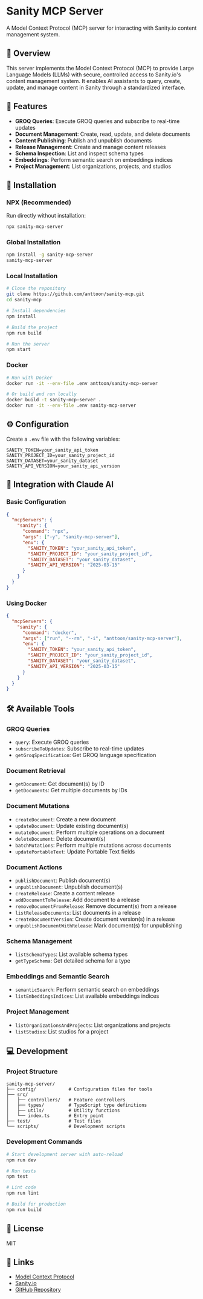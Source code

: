 # Sanity MCP Server

A Model Context Protocol (MCP) server for interacting with Sanity.io content management system.

## 🌟 Overview

This server implements the Model Context Protocol (MCP) to provide Large Language Models (LLMs) with secure, controlled access to Sanity.io's content management system. It enables AI assistants to query, create, update, and manage content in Sanity through a standardized interface.

## 🔧 Features

- **GROQ Queries**: Execute GROQ queries and subscribe to real-time updates
- **Document Management**: Create, read, update, and delete documents
- **Content Publishing**: Publish and unpublish documents
- **Release Management**: Create and manage content releases
- **Schema Inspection**: List and inspect schema types
- **Embeddings**: Perform semantic search on embeddings indices
- **Project Management**: List organizations, projects, and studios

## 🚀 Installation

### NPX (Recommended)

Run directly without installation:

```bash
npx sanity-mcp-server
```

### Global Installation

```bash
npm install -g sanity-mcp-server
sanity-mcp-server
```

### Local Installation

```bash
# Clone the repository
git clone https://github.com/anttoon/sanity-mcp.git
cd sanity-mcp

# Install dependencies
npm install

# Build the project
npm run build

# Run the server
npm start
```

### Docker

```bash
# Run with Docker
docker run -it --env-file .env anttoon/sanity-mcp-server

# Or build and run locally
docker build -t sanity-mcp-server .
docker run -it --env-file .env sanity-mcp-server
```

## ⚙️ Configuration

Create a `.env` file with the following variables:

```
SANITY_TOKEN=your_sanity_api_token
SANITY_PROJECT_ID=your_sanity_project_id
SANITY_DATASET=your_sanity_dataset
SANITY_API_VERSION=your_sanity_api_version
```

## 🔌 Integration with Claude AI

### Basic Configuration

```json
{
  "mcpServers": {
    "sanity": {
      "command": "npx",
      "args": ["-y", "sanity-mcp-server"],
      "env": {
        "SANITY_TOKEN": "your_sanity_api_token",
        "SANITY_PROJECT_ID": "your_sanity_project_id",
        "SANITY_DATASET": "your_sanity_dataset",
        "SANITY_API_VERSION": "2025-03-15"
      }
    }
  }
}
```

### Using Docker

```json
{
  "mcpServers": {
    "sanity": {
      "command": "docker",
      "args": ["run", "--rm", "-i", "anttoon/sanity-mcp-server"],
      "env": {
        "SANITY_TOKEN": "your_sanity_api_token",
        "SANITY_PROJECT_ID": "your_sanity_project_id",
        "SANITY_DATASET": "your_sanity_dataset",
        "SANITY_API_VERSION": "2025-03-15"
      }
    }
  }
}
```

## 🛠️ Available Tools

### GROQ Queries
- `query`: Execute GROQ queries
- `subscribeToUpdates`: Subscribe to real-time updates
- `getGroqSpecification`: Get GROQ language specification

### Document Retrieval
- `getDocument`: Get document(s) by ID
- `getDocuments`: Get multiple documents by IDs

### Document Mutations
- `createDocument`: Create a new document
- `updateDocument`: Update existing document(s)
- `mutateDocument`: Perform multiple operations on a document
- `deleteDocument`: Delete document(s)
- `batchMutations`: Perform multiple mutations across documents
- `updatePortableText`: Update Portable Text fields

### Document Actions
- `publishDocument`: Publish document(s)
- `unpublishDocument`: Unpublish document(s)
- `createRelease`: Create a content release
- `addDocumentToRelease`: Add document to a release
- `removeDocumentFromRelease`: Remove document(s) from a release
- `listReleaseDocuments`: List documents in a release
- `createDocumentVersion`: Create document version(s) in a release
- `unpublishDocumentWithRelease`: Mark document(s) for unpublishing

### Schema Management
- `listSchemaTypes`: List available schema types
- `getTypeSchema`: Get detailed schema for a type

### Embeddings and Semantic Search
- `semanticSearch`: Perform semantic search on embeddings
- `listEmbeddingsIndices`: List available embeddings indices

### Project Management
- `listOrganizationsAndProjects`: List organizations and projects
- `listStudios`: List studios for a project

## 💻 Development

### Project Structure

```
sanity-mcp-server/
├── config/            # Configuration files for tools
├── src/
│   ├── controllers/   # Feature controllers
│   ├── types/         # TypeScript type definitions
│   ├── utils/         # Utility functions
│   └── index.ts       # Entry point
├── test/              # Test files
└── scripts/           # Development scripts
```

### Development Commands

```bash
# Start development server with auto-reload
npm run dev

# Run tests
npm test

# Lint code
npm run lint

# Build for production
npm run build
```

## 📄 License

MIT

## 🔗 Links

- [Model Context Protocol](https://modelcontextprotocol.io/)
- [Sanity.io](https://www.sanity.io/)
- [GitHub Repository](https://github.com/anttoon/sanity-mcp)
